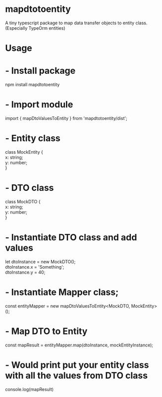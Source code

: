 # mapdtotoentity
A tiny typescript package to map data transfer objects to entity class. (Especially TypeOrm entities)


# Usage

# - Install package 
npm install mapdtotoentity


# - Import module
import { mapDtoValuesToEntity } from 'mapdtotoentity/dist';


# - Entity class
class MockEntity {\
  x: string;\
  y: number;\
}


# - DTO class
class MockDTO {\
  x: string;\
  y: number;\
}


# - Instantiate DTO class and add values
let dtoInstance = new MockDTO();\
dtoInstance.x = 'Something';\
dtoInstance.y = 40;

# - Instantiate Mapper class;
const entityMapper = new mapDtoValuesToEntity<MockDTO, MockEntity>();

# - Map DTO to Entity
const mapResult = entityMapper.map(dtoInstance, mockEntityInstance);

# - Would print put your entity class with all the values from DTO class
console.log(mapResult)
